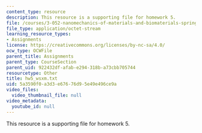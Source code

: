 ```yaml
---
content_type: resource
description: This resource is a supporting file for homework 5.
file: /courses/3-052-nanomechanics-of-materials-and-biomaterials-spring-2007/5a3590f0a3d3e67676d95e49e496ce9a_hw5_wsxm.txt
file_type: application/octet-stream
learning_resource_types:
- Assignments
license: https://creativecommons.org/licenses/by-nc-sa/4.0/
ocw_type: OCWFile
parent_title: Assignments
parent_type: CourseSection
parent_uid: 922432df-afab-e294-318b-a73cbb705744
resourcetype: Other
title: hw5_wsxm.txt
uid: 5a3590f0-a3d3-e676-76d9-5e49e496ce9a
video_files:
  video_thumbnail_file: null
video_metadata:
  youtube_id: null
---
```

This resource is a supporting file for homework 5.